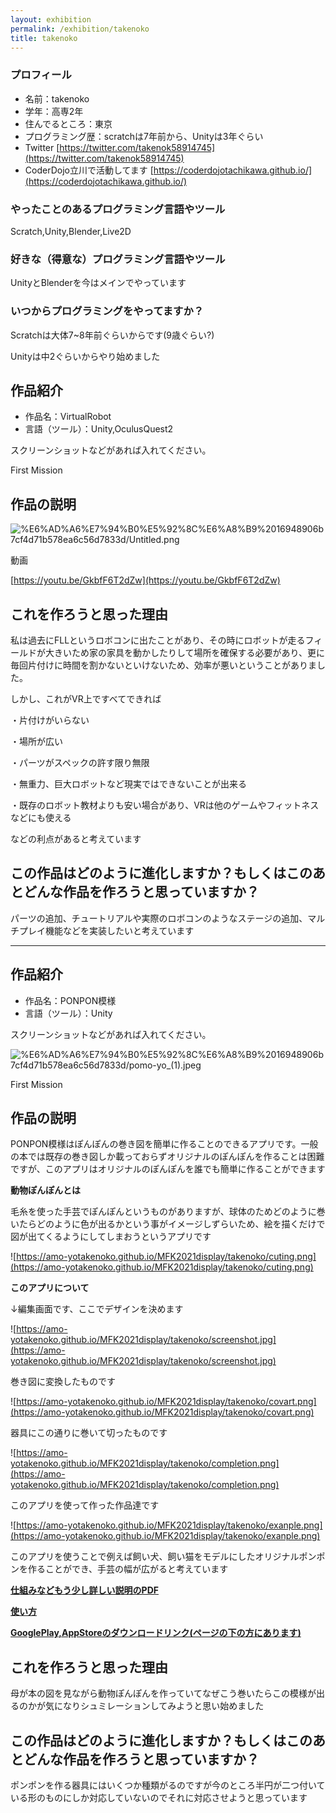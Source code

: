 ```yaml
---
layout: exhibition
permalink: /exhibition/takenoko
title: takenoko
---
```

### プロフィール

- 名前：takenoko
- 学年：高専2年
- 住んでるところ：東京
- プログラミング歴：scratchは7年前から、Unityは3年ぐらい
- Twitter [https://twitter.com/takenok58914745](https://twitter.com/takenok58914745)
- CoderDojo立川で活動してます [https://coderdojotachikawa.github.io/](https://coderdojotachikawa.github.io/)

### やったことのあるプログラミング言語やツール

Scratch,Unity,Blender,Live2D

### 好きな（得意な）プログラミング言語やツール

UnityとBlenderを今はメインでやっています

### いつからプログラミングをやってますか？

Scratchは大体7~8年前ぐらいからです(9歳ぐらい?)

Unityは中2ぐらいからやり始めました

## 作品紹介

- 作品名：VirtualRobot
- 言語（ツール）：Unity,OculusQuest2

スクリーンショットなどがあれば入れてください。

First Mission

## 作品の説明

![%E6%AD%A6%E7%94%B0%E5%92%8C%E6%A8%B9%2016948906b7cf4d71b578ea6c56d7833d/Untitled.png](%E6%AD%A6%E7%94%B0%E5%92%8C%E6%A8%B9%2016948906b7cf4d71b578ea6c56d7833d/Untitled.png)

動画

[https://youtu.be/GkbfF6T2dZw](https://youtu.be/GkbfF6T2dZw)

## これを作ろうと思った理由

私は過去にFLLというロボコンに出たことがあり、その時にロボットが走るフィールドが大きいため家の家具を動かしたりして場所を確保する必要があり、更に毎回片付けに時間を割かないといけないため、効率が悪いということがありました。

しかし、これがVR上ですべてできれば

・片付けがいらない

・場所が広い

・パーツがスペックの許す限り無限

・無重力、巨大ロボットなど現実ではできないことが出来る

・既存のロボット教材よりも安い場合があり、VRは他のゲームやフィットネスなどにも使える

などの利点があると考えています

## この作品はどのように進化しますか？もしくはこのあとどんな作品を作ろうと思っていますか？

パーツの追加、チュートリアルや実際のロボコンのようなステージの追加、マルチプレイ機能などを実装したいと考えています

---

## 作品紹介

- 作品名：PONPON模様
- 言語（ツール）：Unity

スクリーンショットなどがあれば入れてください。

![%E6%AD%A6%E7%94%B0%E5%92%8C%E6%A8%B9%2016948906b7cf4d71b578ea6c56d7833d/pomo-yo_(1).jpeg](%E6%AD%A6%E7%94%B0%E5%92%8C%E6%A8%B9%2016948906b7cf4d71b578ea6c56d7833d/pomo-yo_(1).jpeg)

First Mission

## 作品の説明

PONPON模様はぽんぽんの巻き図を簡単に作ることのできるアプリです。一般の本では既存の巻き図しか載っておらずオリジナルのぽんぽんを作ることは困難ですが、このアプリはオリジナルのぽんぽんを誰でも簡単に作ることができます

**動物ぽんぽんとは**

毛糸を使った手芸でぽんぽんというものがありますが、球体のためどのように巻いたらどのように色が出るかという事がイメージしずらいため、絵を描くだけで図が出てくるようにしてしまおうというアプリです

![https://amo-yotakenoko.github.io/MFK2021display/takenoko/cuting.png](https://amo-yotakenoko.github.io/MFK2021display/takenoko/cuting.png)

**このアプリについて**

↓編集画面です、ここでデザインを決めます

![https://amo-yotakenoko.github.io/MFK2021display/takenoko/screenshot.jpg](https://amo-yotakenoko.github.io/MFK2021display/takenoko/screenshot.jpg)

巻き図に変換したものです

![https://amo-yotakenoko.github.io/MFK2021display/takenoko/covart.png](https://amo-yotakenoko.github.io/MFK2021display/takenoko/covart.png)

器具にこの通りに巻いて切ったものです

![https://amo-yotakenoko.github.io/MFK2021display/takenoko/completion.png](https://amo-yotakenoko.github.io/MFK2021display/takenoko/completion.png)

このアプリを使って作った作品達です

![https://amo-yotakenoko.github.io/MFK2021display/takenoko/exanple.png](https://amo-yotakenoko.github.io/MFK2021display/takenoko/exanple.png)

このアプリを使うことで例えば飼い犬、飼い猫をモデルにしたオリジナルポンポンを作ることができ、手芸の幅が広がると考えています

[**仕組みなどもう少し詳しい説明のPDF**](https://amo-yotakenoko.github.io/MFK2021display/takenoko/takenoko-ponpon.pdf)

[**使い方**](https://amo-yotakenoko.github.io/portfolio/pomo-yo.html)

[**GooglePlay,AppStoreのダウンロードリンク(ページの下の方にあります)**](https://amo-yotakenoko.github.io/MFK2021display/takenoko/ponpon)

## これを作ろうと思った理由

母が本の図を見ながら動物ぽんぽんを作っていてなぜこう巻いたらこの模様が出るのかが気になりシュミレーションしてみようと思い始めました

## この作品はどのように進化しますか？もしくはこのあとどんな作品を作ろうと思っていますか？

ポンポンを作る器具にはいくつか種類がるのですが今のところ半円が二つ付いている形のものにしか対応していないのでそれに対応させようと思っています